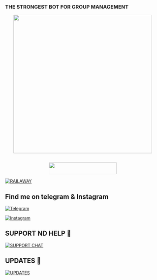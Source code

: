 <p align="center">
<h3 font=Maghrib.ttf>THE STRONGEST BOT FOR GROUP MANAGEMENT
<p align="center">
<img src="https://telegra.ph/file/3972670188dd54a994ea3.jpg" width="450">
 </p>
</p>

## <p align="center">

<p align="center"><a href="https://heroku.com/deploy?template=https://github.com/Dhruvxbhudev2/RAVANxBOT"> <img src="https://img.shields.io/badge/Deploy_Urself-black?style=for-the-badge&logo=heroku" width="220" height="38.45"/></a></p>

[![RAILAWAY](https://railway.app/button.svg)](https://railway.app/new/template?template=https://github.com/Dhruvxbhudev2/RavanxBOT")



## Find me on telegram & Instagram 
[![Telegram](https://img.shields.io/badge/VERSIO_N_02-1b77FF.svg?style=for-the-badge&logo=telegram)](https://t.me/VERSIO_N_02)

[![Instagram](https://instagram.com.button.svg?style=for-the-button=pink)](https://www.instagram.com/ds.__.16)
## SUPPORT ND HELP 🤖

[![SUPPORT CHAT](https://telegra.ph/file/078030b15d2122216d2d0.jpg)](https://t.me/YAROKIYARI_OFFICIAL)

## UPDATES 💞

[![UPDATES](https://telegra.ph/file/133730131def9724e5b5b.jpg)](https://t.me/THN_BOTS)

